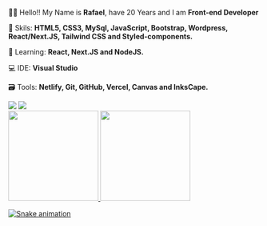 
<!-- <img src="https://user-images.githubusercontent.com/57225298/102656953-8ab2d980-4153-11eb-92c7-a2a7babc1c2b.png" min-width="400px" max-width="400px" width="300 px" align="right"  alt="Computador "> <br> -->
👋🏻 Hello!! My Name is **Rafael**, have 20 Years and I am **Front-end Developer**

🤖 Skils: **HTML5, CSS3, MySql, JavaScript, Bootstrap, Wordpress, React/Next.JS, Tailwind CSS and Styled-components.** 

👨‍ Learning: **React, Next.JS and NodeJS.**

💻 IDE: **Visual Studio**

🗃 Tools: **Netlify, Git,  GitHub, Vercel, Canvas and InksCape.**





 <a href="https://www.linkedin.com/in/rafael-pinto-da-silva/" alt="Linkedin">
  <img src="https://img.shields.io/badge/-Linkedin-0e76a8?style=flat-square&logo=Linkedin&logoColor=white&link=https://www.linkedin.com/in/rafael-pinto-da-silva/" /></a> <a href="https://api.whatsapp.com/send?phone=5515996563234" alt="WhatsApp">
  <img src="https://img.shields.io/badge/-WhatsApp-25d366?style=flat-square&labelColor=25d366&logo=whatsapp&logoColor=white&link=https://api.whatsapp.com/send?phone=5515996563234"/></a>


<div>
  <a href="https://github.com/rafaballerini">
  <img height="180em" src="https://github-readme-stats.vercel.app/api?username=Rafael-doctom&show_icons=true&theme=dark&include_all_commits=true&count_private=true"/>
  <img height="180em" src="https://github-readme-stats.vercel.app/api/top-langs/?username=Rafael-doctom&layout=compact&langs_count=7&theme=dark"/>
</div>

  ![Snake animation](https://github.com/TassioSales/TassioSales/blob/output/github-contribution-grid-snake.svg)
